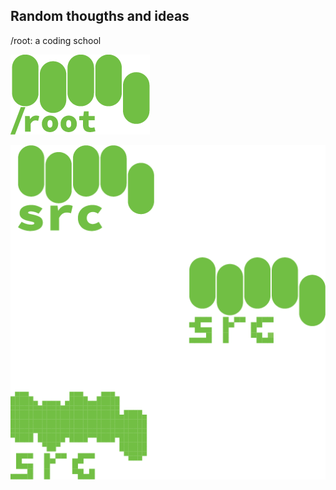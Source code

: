 ## Random thougths and ideas

/root: a coding school

![root logo](root.png)

![src logo](src_mult.png)
